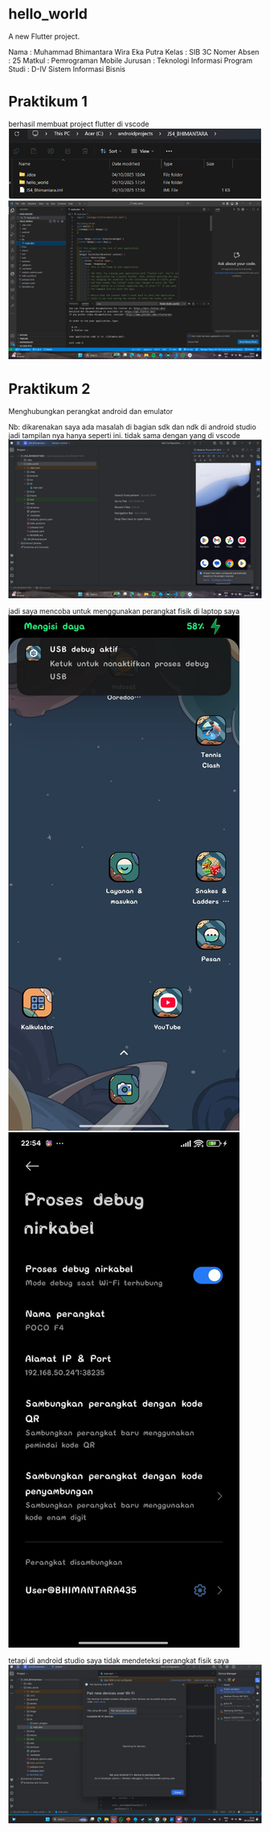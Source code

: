 # hello_world

A new Flutter project.

Nama : Muhammad Bhimantara Wira Eka Putra
Kelas : SIB 3C
Nomer Absen : 25
Matkul : Pemrograman Mobile
Jurusan : Teknologi Informasi
Program Studi : D-IV Sistem Informasi Bisnis



# Praktikum 1
berhasil membuat project flutter di vscode
![Praktikum 1 Langkah ke 1-4](image/Screenshot%202025-10-04%20180518.png)
![Gambar](image/Screenshot%20(267).png)

# Praktikum 2
Menghubungkan perangkat android dan emulator

Nb: dikarenakan saya ada masalah di bagian sdk dan ndk di android studio jadi tampilan nya hanya seperti ini. tidak sama dengan yang di vscode
![Praktikum 2](image/Screenshot%20(268).png)

jadi saya mencoba untuk menggunakan perangkat fisik di laptop saya
![Perangkat fisik](image/Gambar%20WhatsApp%202025-10-06%20pukul%2022.56.37_15e2fd12.jpg)
![Perangkat fisik](image/Gambar%20WhatsApp%202025-10-06%20pukul%2022.56.37_8c61babd.jpg)

tetapi di android studio saya tidak mendeteksi perangkat fisik saya 
![Perangkat fisik](image/Screenshot%20(275).png)









